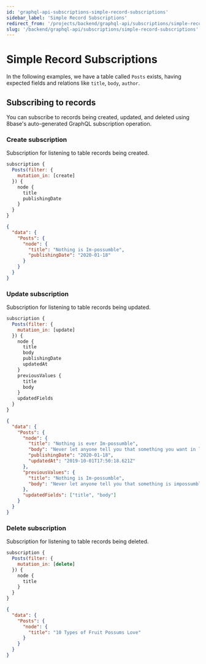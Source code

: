```yaml
---
id: 'graphql-api-subscriptions-simple-record-subscriptions'
sidebar_label: 'Simple Record Subscriptions'
redirect_from: '/projects/backend/graphql-api/subscriptions/simple-record-subscriptions'
slug: '/backend/graphql-api/subscriptions/simple-record-subscriptions'
---
```


# Simple Record Subscriptions

In the following examples, we have a table called `Posts` exists, having expected fields and relations like `title`, `body`, `author`.

## Subscribing to records

You can subscribe to records being created, updated, and deleted using 8base's auto-generated GraphQL subscription operation.

### Create subscription

Subscription for listening to table records being created.

```javascript
subscription {
  Posts(filter: {
    mutation_in: [create]
  }) {
    node {
      title
      publishingDate
    }
  }
}
```

```json
{
  "data": {
    "Posts": {
      "node": {
        "title": "Nothing is Im-possumble",
        "publishingDate": "2020-01-18"
      }
    }
  }
}
```

### Update subscription

Subscription for listening to table records being updated.

```javascript
subscription {
  Posts(filter: {
    mutation_in: [update]
  }) {
    node {
      title
      body
      publishingDate
      updatedAt
    }
    previousValues {
      title
      body
    }
    updatedFields
  }
}
```

```json
{
  "data": {
    "Posts": {
      "node": {
        "title": "Nothing is ever Im-possumble",
        "body": "Never let anyone tell you that something you want in life is impossumble.",
        "publishingDate": "2020-01-18",
        "updatedAt": "2019-10-01T17:50:18.621Z"
      },
      "previousValues": {
        "title": "Nothing is Im-possumble",
        "body": "Never let anyone tell you that something is impossumble."
      },
      "updatedFields": ["title", "body"]
    }
  }
}
```

### Delete subscription

Subscription for listening to table records being deleted.

```javascript
subscription {
  Posts(filter: {
    mutation_in: [delete]
  }) {
    node {
      title
    }
  }
}
```

```json
{
  "data": {
    "Posts": {
      "node": {
        "title": "10 Types of Fruit Possums Love"
      }
    }
  }
}
```

